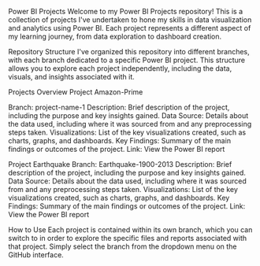 Power BI Projects
Welcome to my Power BI Projects repository! This is a collection of projects I've undertaken to hone my skills in data visualization and analytics using Power BI. Each project represents a different aspect of my learning journey, from data exploration to dashboard creation.

Repository Structure
I've organized this repository into different branches, with each branch dedicated to a specific Power BI project. This structure allows you to explore each project independently, including the data, visuals, and insights associated with it.

Projects Overview
Project Amazon-Prime

Branch: project-name-1
Description: Brief description of the project, including the purpose and key insights gained.
Data Source: Details about the data used, including where it was sourced from and any preprocessing steps taken.
Visualizations: List of the key visualizations created, such as charts, graphs, and dashboards.
Key Findings: Summary of the main findings or outcomes of the project.
Link: View the Power BI report

Project Earthquake
Branch: Earthquake-1900-2013
Description: Brief description of the project, including the purpose and key insights gained.
Data Source: Details about the data used, including where it was sourced from and any preprocessing steps taken.
Visualizations: List of the key visualizations created, such as charts, graphs, and dashboards.
Key Findings: Summary of the main findings or outcomes of the project.
Link: View the Power BI report

How to Use
Each project is contained within its own branch, which you can switch to in order to explore the specific files and reports associated with that project.
Simply select the branch from the dropdown menu on the GitHub interface.
